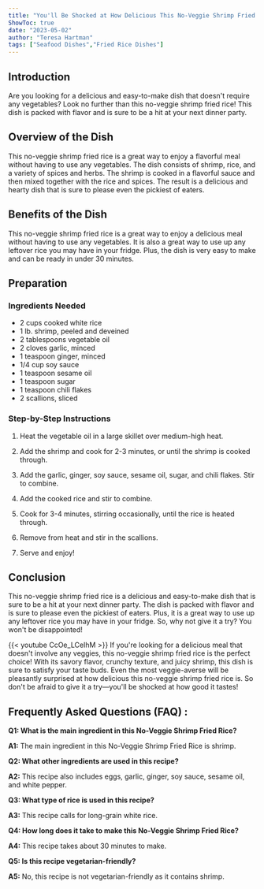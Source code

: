 ```yaml
---
title: "You'll Be Shocked at How Delicious This No-Veggie Shrimp Fried Rice Is!"
ShowToc: true 
date: "2023-05-02"
author: "Teresa Hartman" 
tags: ["Seafood Dishes","Fried Rice Dishes"]
---
```

## Introduction

Are you looking for a delicious and easy-to-make dish that doesn't require any vegetables? Look no further than this no-veggie shrimp fried rice! This dish is packed with flavor and is sure to be a hit at your next dinner party. 

## Overview of the Dish

This no-veggie shrimp fried rice is a great way to enjoy a flavorful meal without having to use any vegetables. The dish consists of shrimp, rice, and a variety of spices and herbs. The shrimp is cooked in a flavorful sauce and then mixed together with the rice and spices. The result is a delicious and hearty dish that is sure to please even the pickiest of eaters. 

## Benefits of the Dish

This no-veggie shrimp fried rice is a great way to enjoy a delicious meal without having to use any vegetables. It is also a great way to use up any leftover rice you may have in your fridge. Plus, the dish is very easy to make and can be ready in under 30 minutes. 

## Preparation

### Ingredients Needed

- 2 cups cooked white rice
- 1 lb. shrimp, peeled and deveined
- 2 tablespoons vegetable oil
- 2 cloves garlic, minced
- 1 teaspoon ginger, minced
- 1/4 cup soy sauce
- 1 teaspoon sesame oil
- 1 teaspoon sugar
- 1 teaspoon chili flakes
- 2 scallions, sliced

### Step-by-Step Instructions

1. Heat the vegetable oil in a large skillet over medium-high heat.

2. Add the shrimp and cook for 2-3 minutes, or until the shrimp is cooked through.

3. Add the garlic, ginger, soy sauce, sesame oil, sugar, and chili flakes. Stir to combine.

4. Add the cooked rice and stir to combine.

5. Cook for 3-4 minutes, stirring occasionally, until the rice is heated through.

6. Remove from heat and stir in the scallions.

7. Serve and enjoy!

## Conclusion

This no-veggie shrimp fried rice is a delicious and easy-to-make dish that is sure to be a hit at your next dinner party. The dish is packed with flavor and is sure to please even the pickiest of eaters. Plus, it is a great way to use up any leftover rice you may have in your fridge. So, why not give it a try? You won't be disappointed!

{{< youtube CcOe_LCeIhM >}} 
If you're looking for a delicious meal that doesn't involve any veggies, this no-veggie shrimp fried rice is the perfect choice! With its savory flavor, crunchy texture, and juicy shrimp, this dish is sure to satisfy your taste buds. Even the most veggie-averse will be pleasantly surprised at how delicious this no-veggie shrimp fried rice is. So don't be afraid to give it a try—you'll be shocked at how good it tastes!

## Frequently Asked Questions (FAQ) :
**Q1: What is the main ingredient in this No-Veggie Shrimp Fried Rice?**

**A1:** The main ingredient in this No-Veggie Shrimp Fried Rice is shrimp.

**Q2: What other ingredients are used in this recipe?**

**A2:** This recipe also includes eggs, garlic, ginger, soy sauce, sesame oil, and white pepper.

**Q3: What type of rice is used in this recipe?**

**A3:** This recipe calls for long-grain white rice.

**Q4: How long does it take to make this No-Veggie Shrimp Fried Rice?**

**A4:** This recipe takes about 30 minutes to make.

**Q5: Is this recipe vegetarian-friendly?**

**A5:** No, this recipe is not vegetarian-friendly as it contains shrimp.




